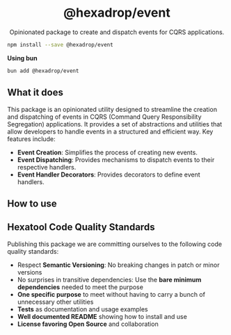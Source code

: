 <h1 align="center">
  @hexadrop/event
</h1>

<p align="center">
  Opinionated package to create and dispatch events for CQRS applications.
</p>

```bash
npm install --save @hexadrop/event
```

**Using bun**

```bash
bun add @hexadrop/event
```

## What it does
This package is an opinionated utility designed to streamline the creation and dispatching of events 
in CQRS (Command Query Responsibility Segregation) applications. It provides a set of abstractions and utilities 
that allow developers to handle events in a structured and efficient way. Key features include:

- **Event Creation**: Simplifies the process of creating new events.
- **Event Dispatching**: Provides mechanisms to dispatch events to their respective handlers.
- **Event Handler Decorators**: Provides decorators to define event handlers.

## How to use

## Hexatool Code Quality Standards

Publishing this package we are committing ourselves to the following code quality standards:

- Respect **Semantic Versioning**: No breaking changes in patch or minor versions
- No surprises in transitive dependencies: Use the **bare minimum dependencies** needed to meet the purpose
- **One specific purpose** to meet without having to carry a bunch of unnecessary other utilities
- **Tests** as documentation and usage examples
- **Well documented README** showing how to install and use
- **License favoring Open Source** and collaboration

